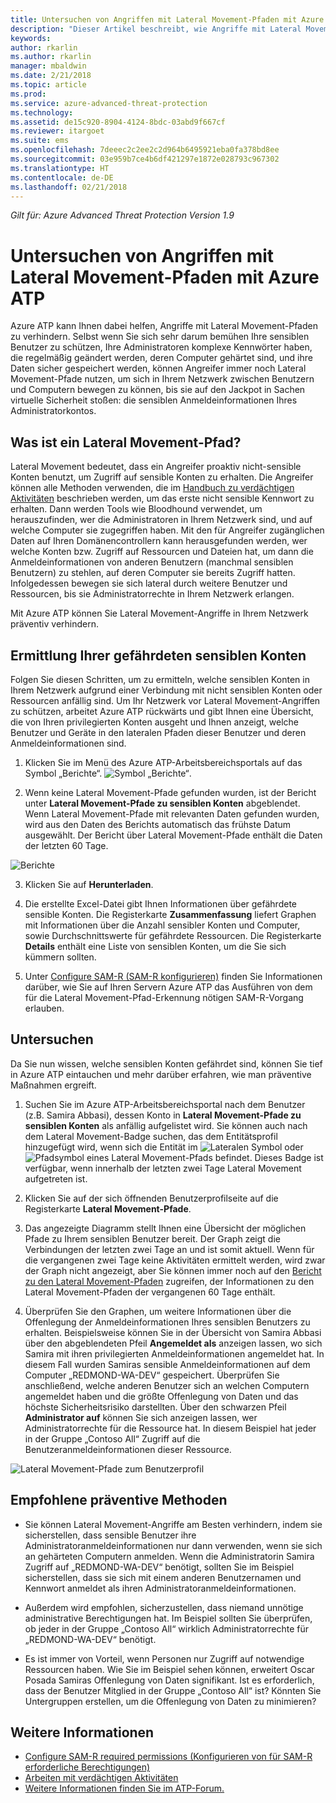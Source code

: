 ```yaml
---
title: Untersuchen von Angriffen mit Lateral Movement-Pfaden mit Azure ATP | Microsoft Dokumentation
description: "Dieser Artikel beschreibt, wie Angriffe mit Lateral Movement-Pfaden mit Azure Advanced Threat Protection (ATP) erkannt werden können."
keywords: 
author: rkarlin
ms.author: rkarlin
manager: mbaldwin
ms.date: 2/21/2018
ms.topic: article
ms.prod: 
ms.service: azure-advanced-threat-protection
ms.technology: 
ms.assetid: de15c920-8904-4124-8bdc-03abd9f667cf
ms.reviewer: itargoet
ms.suite: ems
ms.openlocfilehash: 7deeec2c2ee2c2d964b6495921eba0fa378bd8ee
ms.sourcegitcommit: 03e959b7ce4b6df421297e1872e028793c967302
ms.translationtype: HT
ms.contentlocale: de-DE
ms.lasthandoff: 02/21/2018
---
```

*Gilt für: Azure Advanced Threat Protection Version 1.9*

# <a name="investigating-lateral-movement-paths-with-azure-atp"></a>Untersuchen von Angriffen mit Lateral Movement-Pfaden mit Azure ATP

Azure ATP kann Ihnen dabei helfen, Angriffe mit Lateral Movement-Pfaden zu verhindern. Selbst wenn Sie sich sehr darum bemühen Ihre sensiblen Benutzer zu schützen, Ihre Administratoren komplexe Kennwörter haben, die regelmäßig geändert werden, deren Computer gehärtet sind, und ihre Daten sicher gespeichert werden, können Angreifer immer noch Lateral Movement-Pfade nutzen, um sich in Ihrem Netzwerk zwischen Benutzern und Computern bewegen zu können, bis sie auf den Jackpot in Sachen virtuelle Sicherheit stoßen: die sensiblen Anmeldeinformationen Ihres Administratorkontos.

## <a name="what-is-a-lateral-movement-path"></a>Was ist ein Lateral Movement-Pfad?

Lateral Movement bedeutet, dass ein Angreifer proaktiv nicht-sensible Konten benutzt, um Zugriff auf sensible Konten zu erhalten. Die Angreifer können alle Methoden verwenden, die im [Handbuch zu verdächtigen Aktivitäten](suspicious-activity-guide.md) beschrieben werden, um das erste nicht sensible Kennwort zu erhalten. Dann werden Tools wie Bloodhound verwendet, um herauszufinden, wer die Administratoren in Ihrem Netzwerk sind, und auf welche Computer sie zugegriffen haben. Mit den für Angreifer zugänglichen Daten auf Ihren Domänencontrollern kann herausgefunden werden, wer welche Konten bzw. Zugriff auf Ressourcen und Dateien hat, um dann die Anmeldeinformationen von anderen Benutzern (manchmal sensiblen Benutzern) zu stehlen, auf deren Computer sie bereits Zugriff hatten. Infolgedessen bewegen sie sich lateral durch weitere Benutzer und Ressourcen, bis sie Administratorrechte in Ihrem Netzwerk erlangen. 

Mit Azure ATP können Sie Lateral Movement-Angriffe in Ihrem Netzwerk präventiv verhindern.

## <a name="discovery-your-at-risk-sensitive-accounts"></a>Ermittlung Ihrer gefährdeten sensiblen Konten

Folgen Sie diesen Schritten, um zu ermitteln, welche sensiblen Konten in Ihrem Netzwerk aufgrund einer Verbindung mit nicht sensiblen Konten oder Ressourcen anfällig sind. Um Ihr Netzwerk vor Lateral Movement-Angriffen zu schützen, arbeitet Azure ATP rückwärts und gibt Ihnen eine Übersicht, die von Ihren privilegierten Konten ausgeht und Ihnen anzeigt, welche Benutzer und Geräte in den lateralen Pfaden dieser Benutzer und deren Anmeldeinformationen sind.

1. Klicken Sie im Menü des Azure ATP-Arbeitsbereichsportals auf das Symbol „Berichte“. ![Symbol „Berichte“](./media/atp-report-icon.png).

2. Wenn keine Lateral Movement-Pfade gefunden wurden, ist der Bericht unter **Lateral Movement-Pfade zu sensiblen Konten** abgeblendet. Wenn Lateral Movement-Pfade mit relevanten Daten gefunden wurden, wird aus den Daten des Berichts automatisch das frühste Datum ausgewählt. Der Bericht über Lateral Movement-Pfade enthält die Daten der letzten 60 Tage.

 ![Berichte](./media/reports.png)

3. Klicken Sie auf **Herunterladen**.

3. Die erstellte Excel-Datei gibt Ihnen Informationen über gefährdete sensible Konten. Die Registerkarte **Zusammenfassung** liefert Graphen mit Informationen über die Anzahl sensibler Konten und Computer, sowie Durchschnittswerte für gefährdete Ressourcen. Die Registerkarte **Details** enthält eine Liste von sensiblen Konten, um die Sie sich kümmern sollten.

4. Unter [Configure SAM-R (SAM-R konfigurieren)](install-atp-step8-samr.md) finden Sie Informationen darüber, wie Sie auf Ihren Servern Azure ATP das Ausführen von dem für die Lateral Movement-Pfad-Erkennung nötigen SAM-R-Vorgang erlauben.

## <a name="investigate"></a>Untersuchen

Da Sie nun wissen, welche sensiblen Konten gefährdet sind, können Sie tief in Azure ATP eintauchen und mehr darüber erfahren, wie man präventive Maßnahmen ergreift.

1. Suchen Sie im Azure ATP-Arbeitsbereichsportal nach dem Benutzer (z.B. Samira Abbasi), dessen Konto in **Lateral Movement-Pfade zu sensiblen Konten** als anfällig aufgelistet wird. Sie können auch nach dem Lateral Movement-Badge suchen, das dem Entitätsprofil hinzugefügt wird, wenn sich die Entität im ![Lateralen Symbol](./media/lateral-movement-icon.png) oder ![Pfadsymbol](./media/paths-icon.png) eines Lateral Movement-Pfads befindet. Dieses Badge ist verfügbar, wenn innerhalb der letzten zwei Tage Lateral Movement aufgetreten ist. 

2. Klicken Sie auf der sich öffnenden Benutzerprofilseite auf die Registerkarte **Lateral Movement-Pfade**. 

3. Das angezeigte Diagramm stellt Ihnen eine Übersicht der möglichen Pfade zu Ihrem sensiblen Benutzer bereit. Der Graph zeigt die Verbindungen der letzten zwei Tage an und ist somit aktuell. Wenn für die vergangenen zwei Tage keine Aktivitäten ermittelt werden, wird zwar der Graph nicht angezeigt, aber Sie können immer noch auf den [Bericht zu den Lateral Movement-Pfaden](reports.md) zugreifen, der Informationen zu den Lateral Movement-Pfaden der vergangenen 60 Tage enthält.

4. Überprüfen Sie den Graphen, um weitere Informationen über die Offenlegung der Anmeldeinformationen Ihres sensiblen Benutzers zu erhalten. Beispielsweise können Sie in der Übersicht von Samira Abbasi über den abgeblendeten Pfeil **Angemeldet als** anzeigen lassen, wo sich Samira mit ihren privilegierten Anmeldeinformationen angemeldet hat. In diesem Fall wurden Samiras sensible Anmeldeinformationen auf dem Computer „REDMOND-WA-DEV“ gespeichert. Überprüfen Sie anschließend, welche anderen Benutzer sich an welchen Computern angemeldet haben und die größte Offenlegung von Daten und das höchste Sicherheitsrisiko darstellten. Über den schwarzen Pfeil **Administrator auf** können Sie sich anzeigen lassen, wer Administratorrechte für die Ressource hat. In diesem Beispiel hat jeder in der Gruppe „Contoso All“ Zugriff auf die Benutzeranmeldeinformationen dieser Ressource.  

 ![Lateral Movement-Pfade zum Benutzerprofil](media/user-profile-lateral-movement-paths.png)


## <a name="preventative-best-practices"></a>Empfohlene präventive Methoden

- Sie können Lateral Movement-Angriffe am Besten verhindern, indem sie sicherstellen, dass sensible Benutzer ihre Administratoranmeldeinformationen nur dann verwenden, wenn sie sich an gehärteten Computern anmelden. Wenn die Administratorin Samira Zugriff auf „REDMOND-WA-DEV“ benötigt, sollten Sie im Beispiel sicherstellen, dass sie sich mit einem anderen Benutzernamen und Kennwort anmeldet als ihren Administratoranmeldeinformationen.

- Außerdem wird empfohlen, sicherzustellen, dass niemand unnötige administrative Berechtigungen hat. Im Beispiel sollten Sie überprüfen, ob jeder in der Gruppe „Contoso All“ wirklich Administratorrechte für „REDMOND-WA-DEV“ benötigt.

- Es ist immer von Vorteil, wenn Personen nur Zugriff auf notwendige Ressourcen haben. Wie Sie im Beispiel sehen können, erweitert Oscar Posada Samiras Offenlegung von Daten signifikant. Ist es erforderlich, dass der Benutzer Mitglied in der Gruppe „Contoso All“ ist? Könnten Sie Untergruppen erstellen, um die Offenlegung von Daten zu minimieren?


## <a name="see-also"></a>Weitere Informationen

- [Configure SAM-R required permissions (Konfigurieren von für SAM-R erforderliche Berechtigungen)](install-atp-step8-samr.md)
- [Arbeiten mit verdächtigen Aktivitäten](working-with-suspicious-activities.md)
- [Weitere Informationen finden Sie im ATP-Forum.](https://aka.ms/azureatpcommunity)